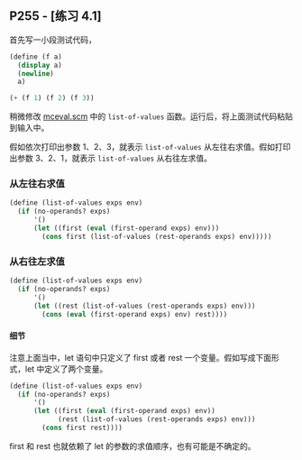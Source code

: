 ## P255 - [练习 4.1]

首先写一小段测试代码，

``` Scheme
(define (f a)
  (display a)
  (newline)
  a)

(+ (f 1) (f 2) (f 3))
```

稍微修改 [mceval.scm](./mceval.scm) 中的 `list-of-values` 函数。运行后，将上面测试代码粘贴到输入中。

假如依次打印出参数 1、2、3，就表示 `list-of-values` 从左往右求值。假如打印出参数 3、2、1，就表示 `list-of-values` 从右往左求值。

### 从左往右求值

``` Scheme
(define (list-of-values exps env)
  (if (no-operands? exps)
      '()
      (let ((first (eval (first-operand exps) env)))
        (cons first (list-of-values (rest-operands exps) env)))))
```

### 从右往左求值

``` Scheme
(define (list-of-values exps env)
  (if (no-operands? exps)
      '()
      (let ((rest (list-of-values (rest-operands exps) env)))
        (cons (eval (first-operand exps) env) rest))))
```

#### 细节

注意上面当中，let 语句中只定义了 first 或者 rest 一个变量。假如写成下面形式，let 中定义了两个变量。

``` Scheme
(define (list-of-values exps env)
  (if (no-operands? exps)
      '()
      (let ((first (eval (first-operand exps) env))
            (rest (list-of-values (rest-operands exps) env)))
        (cons first rest))))
```

first 和 rest 也就依赖了 let 的参数的求值顺序，也有可能是不确定的。


